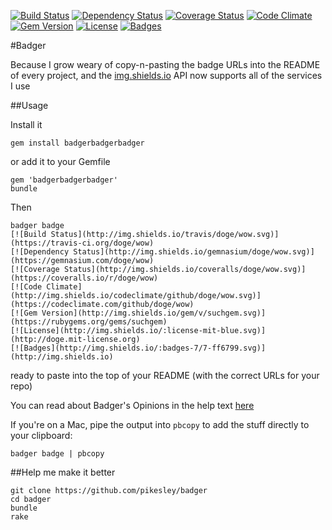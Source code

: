[![Build Status](http://img.shields.io/travis/pikesley/badger.png)](https://travis-ci.org/pikesley/badger)
[![Dependency Status](http://img.shields.io/gemnasium/pikesley/badger.png)](https://gemnasium.com/pikesley/badger)
[![Coverage Status](http://img.shields.io/coveralls/pikesley/badger.png)](https://coveralls.io/r/pikesley/badger)
[![Code Climate](http://img.shields.io/codeclimate/github/pikesley/badger.png)](https://codeclimate.com/github/pikesley/badger)
[![Gem Version](http://img.shields.io/gem/v/badgerbadgerbadger.png)](https://rubygems.org/gems/badgerbadgerbadger)
[![License](http://img.shields.io/:license-mit-blue.png)](http://pikesley.mit-license.org)
[![Badges](http://img.shields.io/:badges-7/7-ff6799.png)](https://github.com/pikesley/badger)

#Badger

Because I grow weary of copy-n-pasting the badge URLs into the README of every project, and the [img.shields.io](http://img.shields.io) API now supports all of the services I use 

##Usage

Install it

    gem install badgerbadgerbadger

or add it to your Gemfile

    gem 'badgerbadgerbadger'
    bundle
    
Then
 
    badger badge
    [![Build Status](http://img.shields.io/travis/doge/wow.svg)](https://travis-ci.org/doge/wow)
    [![Dependency Status](http://img.shields.io/gemnasium/doge/wow.svg)](https://gemnasium.com/doge/wow)
    [![Coverage Status](http://img.shields.io/coveralls/doge/wow.svg)](https://coveralls.io/r/doge/wow)
    [![Code Climate](http://img.shields.io/codeclimate/github/doge/wow.svg)](https://codeclimate.com/github/doge/wow)
    [![Gem Version](http://img.shields.io/gem/v/suchgem.svg)](https://rubygems.org/gems/suchgem)
    [![License](http://img.shields.io/:license-mit-blue.svg)](http://doge.mit-license.org)
    [![Badges](http://img.shields.io/:badges-7/7-ff6799.svg)](http://img.shields.io) 

ready to paste into the top of your README (with the correct URLs for your repo)

You can read about Badger's Opinions in the help text [here](https://github.com/pikesley/badger/blob/master/DESC.md) 

If you're on a Mac, pipe the output into `pbcopy` to add the stuff directly to your clipboard:

    badger badge | pbcopy

##Help me make it better

    git clone https://github.com/pikesley/badger
    cd badger
    bundle
    rake
